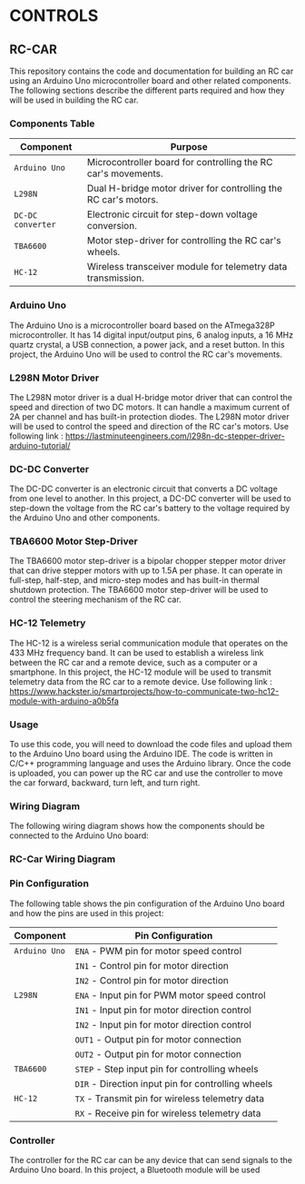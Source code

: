 # CONTROLS
## RC-CAR
This repository contains the code and documentation for building an RC car using an Arduino Uno microcontroller board and other related components. The following sections describe the different parts required and how they will be used in building the RC car.

### Components Table
| Component           | Purpose                                                        |
| -------------------|----------------------------------------------------------------|
| `Arduino Uno`       | Microcontroller board for controlling the RC car's movements.  |
| `L298N`             | Dual H-bridge motor driver for controlling the RC car's motors. |
| `DC-DC converter`   | Electronic circuit for step-down voltage conversion.           |
| `TBA6600`           | Motor step-driver for controlling the RC car's wheels.         |
| `HC-12`             | Wireless transceiver module for telemetry data transmission.   |


### Arduino Uno
The Arduino Uno is a microcontroller board based on the ATmega328P microcontroller. It has 14 digital input/output pins, 6 analog inputs, a 16 MHz quartz crystal, a USB connection, a power jack, and a reset button. In this project, the Arduino Uno will be used to control the RC car's movements.

### L298N Motor Driver
The L298N motor driver is a dual H-bridge motor driver that can control the speed and direction of two DC motors. It can handle a maximum current of 2A per channel and has built-in protection diodes. The L298N motor driver will be used to control the speed and direction of the RC car's motors.
Use following link : https://lastminuteengineers.com/l298n-dc-stepper-driver-arduino-tutorial/

### DC-DC Converter
The DC-DC converter is an electronic circuit that converts a DC voltage from one level to another. In this project, a DC-DC converter will be used to step-down the voltage from the RC car's battery to the voltage required by the Arduino Uno and other components.

### TBA6600 Motor Step-Driver
The TBA6600 motor step-driver is a bipolar chopper stepper motor driver that can drive stepper motors with up to 1.5A per phase. It can operate in full-step, half-step, and micro-step modes and has built-in thermal shutdown protection. The TBA6600 motor step-driver will be used to control the steering mechanism of the RC car.

### HC-12 Telemetry
The HC-12 is a wireless serial communication module that operates on the 433 MHz frequency band. It can be used to establish a wireless link between the RC car and a remote device, such as a computer or a smartphone. In this project, the HC-12 module will be used to transmit telemetry data from the RC car to a remote device.
Use following link : https://www.hackster.io/smartprojects/how-to-communicate-two-hc12-module-with-arduino-a0b5fa

### Usage
To use this code, you will need to download the code files and upload them to the Arduino Uno board using the Arduino IDE. The code is written in C/C++ programming language and uses the Arduino library. Once the code is uploaded, you can power up the RC car and use the controller to move the car forward, backward, turn left, and turn right.

### Wiring Diagram
The following wiring diagram shows how the components should be connected to the Arduino Uno board:

### RC-Car Wiring Diagram

### Pin Configuration
The following table shows the pin configuration of the Arduino Uno board and how the pins are used in this project:

| Component           | Pin Configuration                             |
| -------------------|-----------------------------------------------|
| `Arduino Uno`       | `ENA` - PWM pin for motor speed control        |
|                     | `IN1` - Control pin for motor direction        |
|                     | `IN2` - Control pin for motor direction        |
| `L298N`             | `ENA` - Input pin for PWM motor speed control  |
|                     | `IN1` - Input pin for motor direction control  |
|                     | `IN2` - Input pin for motor direction control  |
|                     | `OUT1` - Output pin for motor connection       |
|                     | `OUT2` - Output pin for motor connection       |
| `TBA6600`           | `STEP` - Step input pin for controlling wheels |
|                     | `DIR` - Direction input pin for controlling wheels |
| `HC-12`             | `TX` - Transmit pin for wireless telemetry data |
|                     | `RX` - Receive pin for wireless telemetry data  |

### Controller
The controller for the RC car can be any device that can send signals to the Arduino Uno board. In this project, a Bluetooth module will be used
